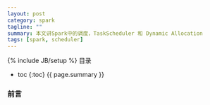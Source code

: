 ```yaml
---
layout: post
category: spark
tagline: ""
summary: 本文讲Spark中的调度，TaskScheduler 和 Dynamic Allocation
tags: [spark, scheduler]
---
```

{% include JB/setup %}
目录
* toc
{:toc}
{{ page.summary }}

### 前言

